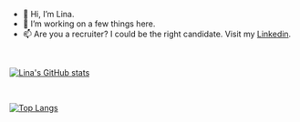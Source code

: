 - 👋 Hi, I’m Lina. 
- 🌱 I’m working on a few things here.
- 📫 Are you a recruiter? I could be the right candidate. Visit my [Linkedin](https://www.linkedin.com/in/lina-moussadek/).

<br/>

[![Lina's GitHub stats](https://github-readme-stats.vercel.app/api?username=linamoussadek&theme=radical)](https://github.com/linamoussadek/github-readme-stats)

<br/>

[![Top Langs](https://github-readme-stats.vercel.app/api/top-langs/?username=linamoussadek&layout=compact&theme=radical)](https://github.com/linamoussadek/github-readme-stats)
